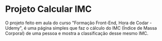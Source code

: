 ﻿# Projeto Calcular IMC
 O projeto feito em aula do curso "Formação Front-End, Hora de Codar - Udemy", é uma página simples que faz o cálculo do
 IMC (Índice de Massa Corporal) de uma pessoa e mostra a classificação desse mesmo IMC.
